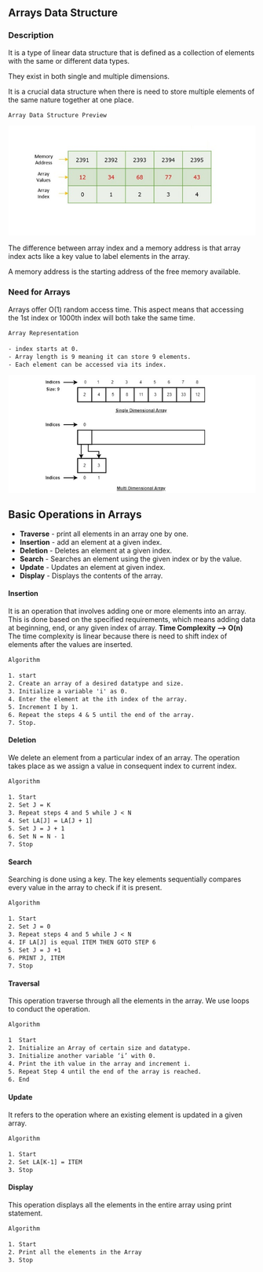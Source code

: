 ## Arrays Data Structure

### Description

It is a type of linear data structure that is defined as a collection of elements with the same or different data types. 

They exist in both single and multiple dimensions. 

It is a crucial data structure when there is need to store multiple elements of the same nature together at one place. 

```
Array Data Structure Preview
```
![](./arrays1.jpg)

The difference between array index and a memory address is that array index acts like a key value to label elements in the array. 

A memory address is the starting address of the free memory available. 

### Need for Arrays

Arrays offer O(1) random access time. This aspect means that accessing the 1st index or 1000th index will both take the same time. 

```
Array Representation

- index starts at 0.
- Array length is 9 meaning it can store 9 elements.
- Each element can be accessed via its index. 
```
![](./array_representation.jpg)

## Basic Operations in Arrays

- **Traverse** - print all elements in an array one by one.
- **Insertion** - add an element at a given index.
- **Deletion** - Deletes an element at a given index.
- **Search** - Searches an element using the given index or by the value.
- **Update** - Updates an element at given index. 
- **Display** - Displays the contents of the array. 

#### Insertion

It is an operation that involves adding one or more elements into an array. This is done based on the specified requirements, which means adding data at beginning, end, or any given index of array. **Time Complexity --> O(n)**
The time complexity is linear because there is need to shift index of elements after the values are inserted.

```
Algorithm

1. start
2. Create an array of a desired datatype and size.
3. Initialize a variable 'i' as 0.
4. Enter the element at the ith index of the array.
5. Increment I by 1.
6. Repeat the steps 4 & 5 until the end of the array.
7. Stop. 
```

#### Deletion 

We delete an element from a particular index of an array. The operation takes place as we assign a value in consequent index to current index.

```
Algorithm

1. Start
2. Set J = K
3. Repeat steps 4 and 5 while J < N
4. Set LA[J] = LA[J + 1]
5. Set J = J + 1
6. Set N = N - 1
7. Stop
```
#### Search 

Searching is done using a key. The key elements sequentially compares every value in the array to check if it is present.

```
Algorithm

1. Start
2. Set J = 0
3. Repeat steps 4 and 5 while J < N
4. IF LA[J] is equal ITEM THEN GOTO STEP 6
5. Set J = J +1
6. PRINT J, ITEM
7. Stop
```

#### Traversal

This operation traverse through all the elements in the array. We use loops to conduct the operation.

```
Algorithm

1  Start
2. Initialize an Array of certain size and datatype.
3. Initialize another variable ‘i’ with 0.
4. Print the ith value in the array and increment i.
5. Repeat Step 4 until the end of the array is reached.
6. End
```

#### Update

It refers to the operation where an existing element is updated in a given array.

```
Algorithm

1. Start
2. Set LA[K-1] = ITEM
3. Stop
```

#### Display 

This operation displays all the elements in the entire array using print statement.

```
Algorithm

1. Start
2. Print all the elements in the Array
3. Stop
```